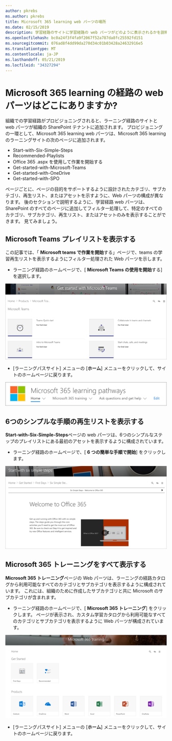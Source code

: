 ```yaml
---
author: pkrebs
ms.author: pkrebs
title: Microsoft 365 learning web パーツの場所
ms.date: 02/15/2019
description: 学習経路のサイトに学習経路の web パーツがどのように表示されるかを説明します。
ms.openlocfilehash: bc0a24f3f4fa9f2067f52a787da8fc25592fd151
ms.sourcegitcommit: 076ad8f4dd99da270d34c01b03428a24632916e5
ms.translationtype: MT
ms.contentlocale: ja-JP
ms.lasthandoff: 05/21/2019
ms.locfileid: "34327294"
---
```

# <a name="wheres-the-microsoft-365-learning-pathways-web-part"></a>Microsoft 365 learning の経路の web パーツはどこにありますか?

組織での学習経路がプロビジョニングされると、ラーニング経路のサイトと web パーツが組織の SharePoint テナントに追加されます。 プロビジョニングの一環として、Microsoft 365 learning web パーツは、Microsoft 365 learning のラーニングサイトの次のページに追加されます。

- Start-with-Six-Simple-Steps 
- Recommended-Playlists
- Office 365 .aspx を使用して作業を開始する
- Get-started-with-Microsoft-Teams
- Get-started-with-OneDrive
- Get-started-with-SPO

ページごとに、ページの目的をサポートするように設計されたカテゴリ、サブカテゴリ、再生リスト、またはアセットを示すように、Web パーツの構成が異なります。 後のセクションで説明するように、学習経路 web パーツは、SharePoint のすべてのページに追加してフィルター処理して、特定のすべてのカテゴリ、サブカテゴリ、再生リスト、またはアセットのみを表示することができます。 見てみましょう。 

## <a name="view-microsoft-teams-playlists"></a>Microsoft Teams プレイリストを表示する

この記事では、「 **Microsoft teams で作業を開始**する」ページで、teams の学習再生リストを表示するようにフィルター処理された Web パーツを示します。 

- ラーニング経路のホームページで、[ **Microsoft Teams の使用を開始**する] を選択します。

![cg-whereiswp-teams](media/cg-whereiswp-teams.png)

- [ラーニングパスサイト] メニューの [**ホーム**] メニューをクリックして、サイトのホームページに戻ります。

![cg-homebtnmenu](media/cg-homebtnmenu.png)

## <a name="view-the-six-simple-steps-playlist"></a>6つのシンプルな手順の再生リストを表示する

**Start-with-Six-Simple-Steps**ページの web パーツは、6つのシンプルなステップのプレイリストにある最初のアセットを表示するように構成されています。 

- ラーニング経路のホームページで、[ **6 つの簡単な手順で開始**] をクリックします。 

![cg-whereiswp-six](media/cg-whereiswp-six.png)

## <a name="view-all-microsoft-365-training"></a>Microsoft 365 トレーニングをすべて表示する

**Microsoft 365 トレーニング**ページの Web パーツは、ラーニングの経路カタログから利用可能なすべてのカテゴリとサブカテゴリを表示するように構成されています。 これには、組織のために作成したサブカテゴリと共に Microsoft のサブカテゴリが含まれます。

- ラーニング経路のホームページで、[ **Microsoft 365 トレーニング**] をクリックします。 ページが表示され、カスタム学習カタログから利用可能なすべてのカテゴリとサブカテゴリを表示するように Web パーツが構成されています。

![cg-whereiswp-o365](media/cg-whereiswp-o365.png)

- [ラーニングパスサイト] メニューの [**ホーム**] メニューをクリックして、サイトのホームページに戻ります。

